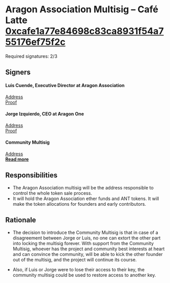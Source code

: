# Aragon Association Multisig – Café Latte [0xcafe1a77e84698c83ca8931f54a755176ef75f2c](https://etherscan.io/address/0xcafe1a77e84698c83ca8931f54a755176ef75f2c)

Required signatures: 2/3

## Signers

#### Luis Cuende, Executive Director at Aragon Association
[Address](https://etherscan.io/address/0xA5F91734f0966Ba47a16b0392B71A6218fCb0835)  
[Proof](https://etherscan.io/tx/0x2e2cd9f8126a66c76dcb8d7c5bc1a6b27737c487c1425b94d49f53f81bdb30af)

#### Jorge Izquierdo, CEO at Aragon One
[Address](https://etherscan.io/address/0xf0a5486944d315e05dd24a3c106b95d12a105650)  
[Proof](TODO)

#### Community Multisig
[Address](https://etherscan.io/address/0xbeefbeef03c7e5a1c29e0aa675f8e16aee0a5fad)  
[**Read more**](community.md)

## Responsibilities
- The Aragon Association multisig will be the address responsible to control the whole token sale process.
- It will hold the Aragon Association ether funds and ANT tokens. It will make the token allocations for founders and early contributors.

## Rationale

- The decision to introduce the Community Multisig is that in case of a disagreement between Jorge or Luis, no one can extort the other part into locking the multisig forever. With support from the Community Multisig, whoever has the project and community best interests at heart and can convince the community, will be able to kick the other founder out of the multisig, and the project will continue its course.

- Also, if Luis or Jorge were to lose their access to their key, the community multisig could be used to restore access to another key.
